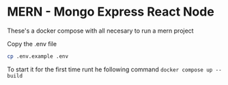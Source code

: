 # MERN - Mongo Express React Node
These's a docker compose with all necesary to run a mern project

Copy the .env file
```bash
cp .env.example .env
```

To start it for the first time runt he following command
`docker compose up --build`

